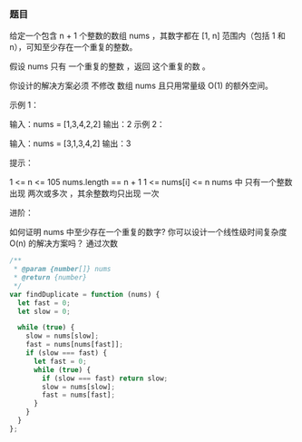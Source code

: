 <!-- @format -->

### 题目

给定一个包含 n + 1 个整数的数组 nums ，其数字都在 [1, n] 范围内（包括 1 和 n），可知至少存在一个重复的整数。

假设 nums 只有 一个重复的整数 ，返回 这个重复的数 。

你设计的解决方案必须 不修改 数组 nums 且只用常量级 O(1) 的额外空间。

示例 1：

输入：nums = [1,3,4,2,2]
输出：2
示例 2：

输入：nums = [3,1,3,4,2]
输出：3

提示：

1 <= n <= 105
nums.length == n + 1
1 <= nums[i] <= n
nums 中 只有一个整数 出现 两次或多次 ，其余整数均只出现 一次

进阶：

如何证明 nums 中至少存在一个重复的数字?
你可以设计一个线性级时间复杂度 O(n) 的解决方案吗？
通过次数

```js
/**
 * @param {number[]} nums
 * @return {number}
 */
var findDuplicate = function (nums) {
  let fast = 0;
  let slow = 0;

  while (true) {
    slow = nums[slow];
    fast = nums[nums[fast]];
    if (slow === fast) {
      let fast = 0;
      while (true) {
        if (slow === fast) return slow;
        slow = nums[slow];
        fast = nums[fast];
      }
    }
  }
};
```
